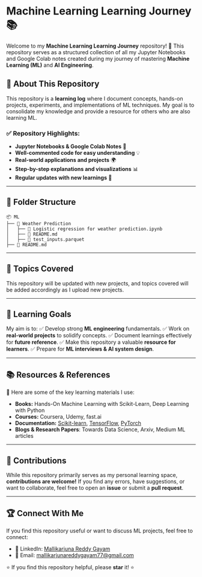 # Machine Learning Learning Journey 📚

Welcome to my **Machine Learning Learning Journey** repository! 🚀 This repository serves as a structured collection of all my Jupyter Notebooks and Google Colab notes created during my journey of mastering **Machine Learning (ML)** and **AI Engineering**.

## 📌 About This Repository
This repository is a **learning log** where I document concepts, hands-on projects, experiments, and implementations of ML techniques. My goal is to consolidate my knowledge and provide a resource for others who are also learning ML.

### ✅ Repository Highlights:
- **Jupyter Notebooks & Google Colab Notes** 📝
- **Well-commented code for easy understanding** 💡
- **Real-world applications and projects** 🌍
- **Step-by-step explanations and visualizations** 📊
- **Regular updates with new learnings** 🔄

---

## 📂 Folder Structure
```
📦 ML
├── 📁 Weather Prediction
│   ├── 📜 Logistic regression for weather prediction.ipynb
│   ├── 📜 README.md
│   ├── 📜 test_inputs.parquet
├── 📜 README.md
```

---

## 🚀 Topics Covered
This repository will be updated with new projects, and topics covered will be added accordingly as I upload new projects.

---

## 🎯 Learning Goals
My aim is to:
✅ Develop strong **ML engineering** fundamentals.
✅ Work on **real-world projects** to solidify concepts.
✅ Document learnings effectively for **future reference**.
✅ Make this repository a valuable **resource for learners**.
✅ Prepare for **ML interviews & AI system design**.

---



## 📚 Resources & References
🔗 Here are some of the key learning materials I use:
- **Books:** Hands-On Machine Learning with Scikit-Learn, Deep Learning with Python
- **Courses:** Coursera, Udemy, fast.ai
- **Documentation:** [Scikit-learn](https://scikit-learn.org/), [TensorFlow](https://www.tensorflow.org/), [PyTorch](https://pytorch.org/)
- **Blogs & Research Papers**: Towards Data Science, Arxiv, Medium ML articles

---

## 🤝 Contributions
While this repository primarily serves as my personal learning space, **contributions are welcome!** If you find any errors, have suggestions, or want to collaborate, feel free to open an **issue** or submit a **pull request**.

---

## 🏆 Connect With Me
If you find this repository useful or want to discuss ML projects, feel free to connect:
- 🔗 LinkedIn: [Mallikarjuna Reddy Gayam](https://www.linkedin.com/in/mallikarjuna-reddy-gayam/)
- 📩 Email: mallikarjunareddygayam77@gmail.com

⭐ If you find this repository helpful, please **star** it! ⭐

